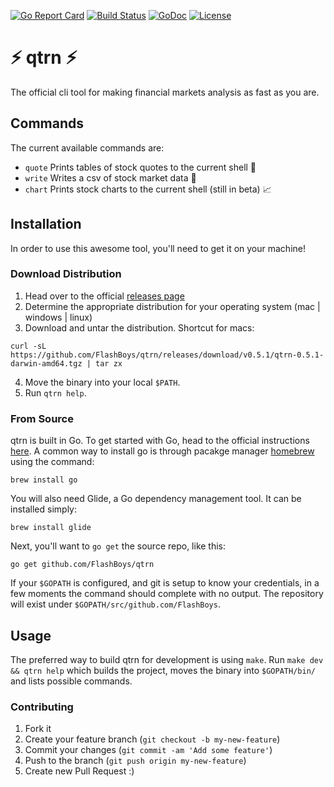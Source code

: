 [![Go Report Card](https://goreportcard.com/badge/github.com/FlashBoys/qtrn)](https://goreportcard.com/badge/github.com/FlashBoys/qtrn)
[![Build Status](https://travis-ci.org/FlashBoys/qtrn.svg?branch=master)](https://travis-ci.org/FlashBoys/qtrn)
[![GoDoc](https://godoc.org/github.com/FlashBoys/qtrn?status.svg)](https://godoc.org/github.com/FlashBoys/qtrn)
[![License](https://img.shields.io/badge/License-Apache%202.0-blue.svg)](https://opensource.org/licenses/Apache-2.0)

# :zap: qtrn :zap:
The official cli tool for making financial markets analysis as fast as you are.

## Commands
The current available commands are:
* `quote`  Prints tables of stock quotes to the current shell :ledger:
* `write`  Writes a csv of stock market data :open_file_folder:
* `chart`  Prints stock charts to the current shell (still in beta) :chart_with_upwards_trend:

## Installation
In order to use this awesome tool, you'll need to get it on your machine!

### Download Distribution
1. Head over to the official [releases page](https://github.com/FlashBoys/qtrn/releases)
2. Determine the appropriate distribution for your operating system (mac | windows | linux)
3. Download and untar the distribution. Shortcut for macs:
```
curl -sL https://github.com/FlashBoys/qtrn/releases/download/v0.5.1/qtrn-0.5.1-darwin-amd64.tgz | tar zx
```
4. Move the binary into your local `$PATH`.
5. Run `qtrn help`.

### From Source
qtrn is built in Go. To get started with Go, head to the official instructions [here](https://golang.org/doc/install). A common way to install go is through pacakge manager [homebrew](https://brew.sh/) using the command:

```
brew install go
```

You will also need Glide, a Go dependency management tool. It can be installed simply:

```
brew install glide
```

Next, you'll want to `go get` the source repo, like this:

```
go get github.com/FlashBoys/qtrn
```

If your `$GOPATH` is configured, and git is setup to know your credentials, in a few moments the command should complete with no output. The repository will exist under `$GOPATH/src/github.com/FlashBoys`.


## Usage
The preferred way to build qtrn for development is using `make`. Run `make dev && qtrn help` which builds the project, moves the binary into `$GOPATH/bin/` and lists possible commands.

### Contributing
1. Fork it
2. Create your feature branch (`git checkout -b my-new-feature`)
3. Commit your changes (`git commit -am 'Add some feature'`)
4. Push to the branch (`git push origin my-new-feature`)
5. Create new Pull Request :)
